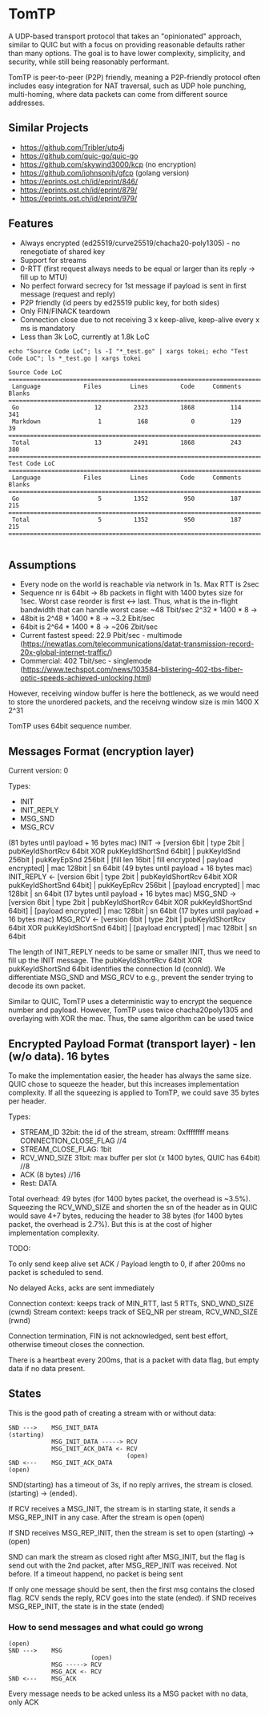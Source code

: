 # TomTP

A UDP-based transport protocol that takes an "opinionated" approach, similar to QUIC but with a focus 
on providing reasonable defaults rather than many options. The goal is to have lower complexity, 
simplicity, and security, while still being reasonably performant.

TomTP is peer-to-peer (P2P) friendly, meaning a P2P-friendly protocol often includes easy integration
for NAT traversal, such as UDP hole punching, multi-homing, where data packets can come from different 
source addresses.

## Similar Projects

* https://github.com/Tribler/utp4j
* https://github.com/quic-go/quic-go
* https://github.com/skywind3000/kcp (no encryption)
* https://github.com/johnsonjh/gfcp (golang version)
* https://eprints.ost.ch/id/eprint/846/
* https://eprints.ost.ch/id/eprint/879/
* https://eprints.ost.ch/id/eprint/979/

## Features

* Always encrypted (ed25519/curve25519/chacha20-poly1305) - no renegotiate of shared key
* Support for streams
* 0-RTT (first request always needs to be equal or larger than its reply -> fill up to MTU)
* No perfect forward secrecy for 1st message if payload is sent in first message (request and reply)
* P2P friendly (id peers by ed25519 public key, for both sides)
* Only FIN/FINACK teardown
* Connection close due to not receiving 3 x keep-alive, keep-alive every x ms is mandatory
* Less than 3k LoC, currently at 1.8k LoC

```
echo "Source Code LoC"; ls -I "*_test.go" | xargs tokei; echo "Test Code LoC"; ls *_test.go | xargs tokei

Source Code LoC
===============================================================================
 Language            Files        Lines         Code     Comments       Blanks
===============================================================================
 Go                     12         2323         1868          114          341
 Markdown                1          168            0          129           39
===============================================================================
 Total                  13         2491         1868          243          380
===============================================================================
Test Code LoC
===============================================================================
 Language            Files        Lines         Code     Comments       Blanks
===============================================================================
 Go                      5         1352          950          187          215
===============================================================================
 Total                   5         1352          950          187          215
===============================================================================


```

## Assumptions

* Every node on the world is reachable via network in 1s. Max RTT is 2sec
* Sequence nr is 64bit -> 8b packets in flight with 1400 bytes size for 1sec. Worst case reorder 
is first <-> last. Thus, what is the in-flight bandwidth that can handle worst case: ~48 Tbit/sec
2^32 * 1400 * 8 -> 
 * 48bit is 2^48 * 1400 * 8 -> ~3.2 Ebit/sec
 * 64bit is 2^64 * 1400 * 8 -> ~206 Zbit/sec
 * Current fastest speed: 22.9 Pbit/sec - multimode (https://newatlas.com/telecommunications/datat-transmission-record-20x-global-internet-traffic/)
 * Commercial: 402 Tbit/sec - singlemode (https://www.techspot.com/news/103584-blistering-402-tbs-fiber-optic-speeds-achieved-unlocking.html)

However, receiving window buffer is here the bottleneck, as we would need to store the unordered 
packets, and the receivng window size is min 1400 X 2^31

TomTP uses 64bit sequence number.

## Messages Format (encryption layer)

Current version: 0

Types:
* INIT
* INIT_REPLY
* MSG_SND
* MSG_RCV

(81 bytes until payload + 16 bytes mac)
INIT       -> [version 6bit | type 2bit | pubKeyIdShortRcv 64bit XOR pukKeyIdShortSnd 64bit] | pukKeyIdSnd 256bit | pukKeyEpSnd 256bit | [fill len 16bit | fill encrypted | payload encrypted] | mac 128bit | sn 64bit
(49 bytes until payload + 16 bytes mac)
INIT_REPLY <- [version 6bit | type 2bit | pubKeyIdShortRcv 64bit XOR pukKeyIdShortSnd 64bit] | pukKeyEpRcv 256bit | [payload encrypted] | mac 128bit | sn 64bit
(17 bytes until payload + 16 bytes mac)
MSG_SND    -> [version 6bit | type 2bit | pubKeyIdShortRcv 64bit XOR pukKeyIdShortSnd 64bit] | [payload encrypted] | mac 128bit | sn 64bit
(17 bytes until payload + 16 bytes mac)
MSG_RCV    <- [version 6bit | type 2bit | pubKeyIdShortRcv 64bit XOR pukKeyIdShortSnd 64bit] | [payload encrypted] | mac 128bit | sn 64bit

The length of INIT_REPLY needs to be same or smaller INIT, thus we need to fill up the INIT message. 
The pubKeyIdShortRcv 64bit XOR pukKeyIdShortSnd 64bit identifies the connection Id (connId). 
We differentiate MSG_SND and MSG_RCV to e.g., prevent the sender trying to decode its own packet.

Similar to QUIC, TomTP uses a deterministic way to encrypt the sequence number and payload. However, TomTP uses twice
chacha20poly1305 and overlaying with XOR the mac. Thus, the same algorithm can be used twice

## Encrypted Payload Format (transport layer) - len (w/o data). 16 bytes

To make the implementation easier, the header has always the same size. QUIC chose to squeeze the header, but this
increases implementation complexity. If all the squeezing is applied to TomTP, we could save 35 bytes per header.

Types:
* STREAM_ID 32bit: the id of the stream, stream: 0xffffffff means CONNECTION_CLOSE_FLAG //4 
* STREAM_CLOSE_FLAG: 1bit
* RCV_WND_SIZE 31bit: max buffer per slot (x 1400 bytes, QUIC has 64bit) //8
* ACK (8 bytes) //16
* Rest: DATA
 
Total overhead: 49 bytes (for 1400 bytes packet, the overhead is ~3.5%). Squeezing the RCV_WND_SIZE and shorten the sn of the header
as in QUIC would save 4+7 bytes, reducing the header to 38 bytes (for 1400 bytes packet, the overhead is 2.7%). But this is at 
the cost of higher implementation complexity.

TODO:

To only send keep alive set ACK / Payload length to 0, if after 200ms no packet is scheduled to send.

No delayed Acks, acks are sent immediately

Connection context: keeps track of MIN_RTT, last 5 RTTs, SND_WND_SIZE (cwnd)
Stream context: keeps track of SEQ_NR per stream, RCV_WND_SIZE (rwnd)

Connection termination, FIN is not acknowledged, sent best effort, otherwise timeout closes the connection.

There is a heartbeat every 200ms, that is a packet with data flag, but empty data if no data present.

## States

This is the good path of creating a stream with or without data:

```
SND --->    MSG_INIT_DATA
(starting)  
            MSG_INIT_DATA -----> RCV
            MSG_INIT_ACK_DATA <- RCV
                                 (open)
SND <---    MSG_INIT_ACK_DATA                
(open)                            
```


SND(starting) has a timeout of 3s, if no reply arrives, the stream is closed.
(starting) -> (ended). 

If RCV receives a MSG_INIT, the stream is in starting state, it 
sends a MSG_REP_INIT in any case. After the stream is open
(open)

If SND receives MSG_REP_INIT, then the stream is set to open
(starting) -> (open)

SND can mark the stream as closed right after MSG_INIT, but the flag is send
out with the 2nd packet, after MSG_REP_INIT was received. Not before. If a
timeout happend, no packet is being sent

If only one message should be sent, then the first msg contains the closed flag. 
RCV sends the reply, RCV goes into the state (ended). if SND receives MSG_REP_INIT,
the state is in the state (ended)

### How to send messages and what could go wrong

```
(open)
SND --->    MSG
                       (open)
            MSG -----> RCV
            MSG_ACK <- RCV
SND <---    MSG_ACK                       
```

Every message needs to be acked unless its a MSG packet with no data, only ACK